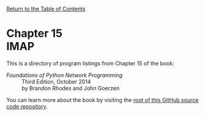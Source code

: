 [Return to the Table of Contents](https://github.com/brandon-rhodes/fopnp#readme)

# Chapter 15<br>IMAP

This is a directory of program listings from Chapter 15 of the book:

<dl>
<dt><i>Foundations of Python Network Programming</i></dt>
<dd>
Third Edition, October 2014<br>
by Brandon Rhodes and John Goerzen
</dd>
</dl>

You can learn more about the book by visiting the
[root of this GitHub source code repository](https://github.com/brandon-rhodes/fopnp#readme).

